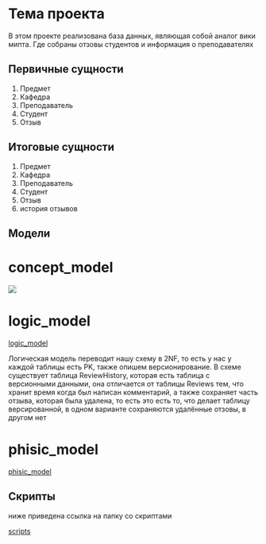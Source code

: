 # Тема проекта
В этом проекте реализована база данных, являющая собой аналог вики мипта. Где собраны отзовы студентов и информация о преподавателях
## Первичные сущности

1) Предмет
2) Кафедра
3) Преподаватель
4) Студент
5) Отзыв

## Итоговые сущности

1) Предмет
2) Кафедра
3) Преподаватель
4) Студент
5) Отзыв
6) история отзывов

## Модели

# concept_model

![](docs/concept_model.drawio.png) 

# logic_model

[logic_model](https://gitlab.atp-fivt.org/db2024s/abdullabekovma-project/-/tree/dev/docs/logic_model.drawio.pdf)

Логическая модель переводит нашу схему в 2NF, то есть у нас у каждой таблицы есть PK, также опишем версионирование. В схеме существует таблица ReviewHistory, которая есть таблица с версионными данными, она отличается от таблицы Reviews тем, что хранит время когда был написан комментарий, а также сохраняет часть отзыва, которая была удалена, то есть это есть то, что делает таблицу версированной, в одном варианте сохраняются удалённые отзовы, в другом нет

# phisic_model

[phisic_model](https://gitlab.atp-fivt.org/db2024s/abdullabekovma-project/-/tree/dev/docs/phisic_model.md)

## Скрипты

ниже приведена ссылка на папку со скриптами

[scripts](https://gitlab.atp-fivt.org/db2024s/abdullabekovma-project/-/tree/dev/sql-scripts)
